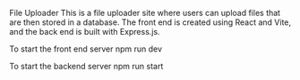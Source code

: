 File Uploader
This is a file uploader site where users can upload files that are then stored in a database. The front end is created using React and Vite, and the back end is built with Express.js.

To start the front end server 
npm run dev

To start the backend server
npm run start

